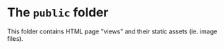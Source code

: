 # The `public` folder

This folder contains HTML page "views" and their static assets (ie. image files).
